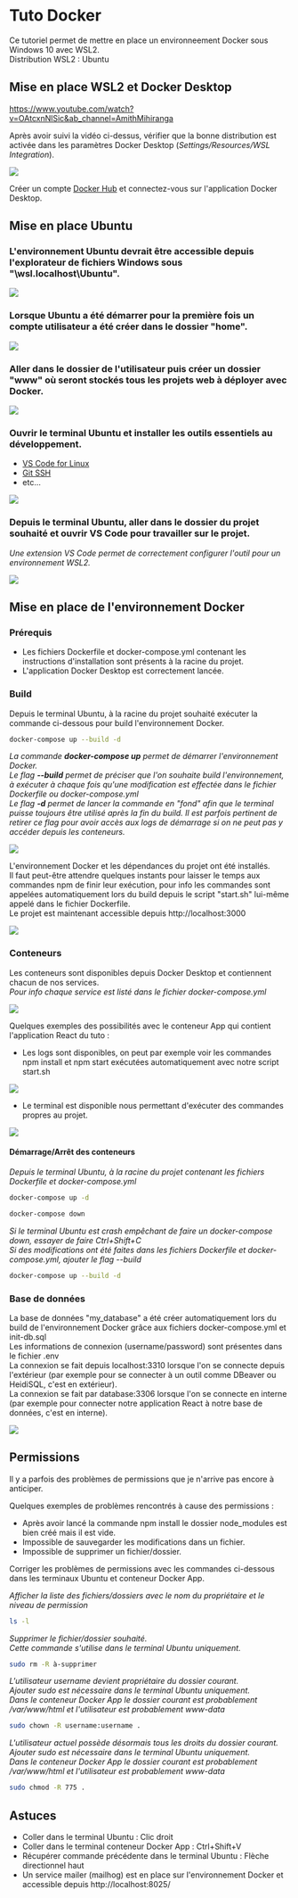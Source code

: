 # Tuto Docker
Ce tutoriel permet de mettre en place un environneement Docker sous Windows 10 avec WSL2.\
Distribution WSL2 : Ubuntu

## Mise en place WSL2 et Docker Desktop
https://www.youtube.com/watch?v=OAtcxnNlSic&ab_channel=AmithMihiranga

Après avoir suivi la vidéo ci-dessus, vérifier que la bonne distribution est activée dans les paramètres Docker Desktop (*Settings/Resources/WSL Integration*).

![](img/Screenshot_1.png)

Créer un compte [Docker Hub](https://hub.docker.com/) et connectez-vous sur l'application Docker Desktop.

## Mise en place Ubuntu
### L'environnement Ubuntu devrait être accessible depuis l'explorateur de fichiers Windows sous "\\wsl.localhost\Ubuntu".

![](img/Screenshot_2.png)

### Lorsque Ubuntu a été démarrer pour la première fois un compte utilisateur a été créer dans le dossier "home".

![](img/Screenshot_3.png)

### Aller dans le dossier de  l'utilisateur puis créer un dossier "www" où seront stockés tous les projets web à déployer avec Docker.

![](img/Screenshot_4.png)

### Ouvrir le terminal Ubuntu et installer les outils essentiels au développement.
- [VS Code for Linux](https://code.visualstudio.com/docs/setup/linux)
- [Git SSH](https://docs.github.com/en/authentication/connecting-to-github-with-ssh/generating-a-new-ssh-key-and-adding-it-to-the-ssh-agent)
- etc...

![](img/Screenshot_5.png)

### Depuis le terminal Ubuntu, aller dans le dossier du projet souhaité et ouvrir VS Code pour travailler sur le projet.
*Une extension VS Code permet de correctement configurer l'outil pour un environnement WSL2.*

![](img/Screenshot_6.png)

## Mise en place de l'environnement Docker

### Prérequis
- Les fichiers Dockerfile et docker-compose.yml contenant les instructions d'installation sont présents à la racine du projet.
- L'application Docker Desktop est correctement lancée.

### Build
Depuis le terminal Ubuntu, à la racine du projet souhaité exécuter la commande ci-dessous pour build l'environnement Docker.
```bash
docker-compose up --build -d
```
*La commande **docker-compose up** permet de démarrer l'environnement Docker.*\
*Le flag **--build** permet de préciser que l'on souhaite build l'environnement, à exécuter à chaque fois qu'une modification est effectée dans le fichier Dockerfile ou docker-compose.yml*\
*Le flag **-d** permet de lancer la commande en "fond" afin que le terminal puisse toujours être utilisé après la fin du build. Il est parfois pertinent de retirer ce flag pour avoir accès aux logs de démarrage si on ne peut pas y accéder depuis les conteneurs.*

![](img/Screenshot_7.png)

L'environnement Docker et les dépendances du projet ont été installés.\
Il faut peut-être attendre quelques instants pour laisser le temps aux commandes npm de finir leur exécution, pour info les commandes sont appelées automatiquement lors du build depuis le script "start.sh" lui-même appelé dans le fichier Dockerfile.\
Le projet est maintenant accessible depuis http://localhost:3000

![](img/Screenshot_8.png)

### Conteneurs
Les conteneurs sont disponibles depuis Docker Desktop et contiennent chacun de nos services.\
*Pour info chaque service est listé dans le fichier docker-compose.yml*

![](img/Screenshot_9.png)

Quelques exemples des possibilités avec le conteneur App qui contient l'application React du tuto :
- Les logs sont disponibles, on peut par exemple voir les commandes npm install et npm start exécutées automatiquement avec notre script start.sh

![](img/Screenshot_10.png)
- Le terminal est disponible nous permettant d'exécuter des commandes propres au projet.

![](img/Screenshot_11.png)

#### Démarrage/Arrêt des conteneurs
*Depuis le terminal Ubuntu, à la racine du projet contenant les fichiers Dockerfile et docker-compose.yml*
```bash
docker-compose up -d
```
```bash
docker-compose down
```
*Si le terminal Ubuntu est crash empêchant de faire un docker-compose down, essayer de faire Ctrl+Shift+C*\
*Si des modifications ont été faites dans les fichiers Dockerfile et docker-compose.yml, ajouter le flag --build*
```bash
docker-compose up --build -d
```

### Base de données
La base de données "my_database" a été créer automatiquement lors du build de l'environnement Docker grâce aux fichiers docker-compose.yml et init-db.sql\
Les informations de connexion (username/password) sont présentes dans le fichier .env\
La connexion se fait depuis localhost:3310 lorsque l'on se connecte depuis l'extérieur (par exemple pour se connecter à un outil comme DBeaver ou HeidiSQL, c'est en extérieur).\
La connexion se fait par database:3306 lorsque l'on se connecte en interne (par exemple pour connecter notre application React à notre base de données, c'est en interne).

![](img/Screenshot_12.png)

## Permissions
Il y a parfois des problèmes de permissions que je n'arrive pas encore à anticiper.

Quelques exemples de problèmes rencontrés à cause des permissions :
- Après avoir lancé la commande npm install le dossier node_modules est bien créé mais il est vide.
- Impossible de sauvegarder les modifications dans un fichier.
- Impossible de supprimer un fichier/dossier.

Corriger les problèmes de permissions avec les commandes ci-dessous dans les terminaux Ubuntu et conteneur Docker App.

*Afficher la liste des fichiers/dossiers avec le nom du propriétaire et le niveau de permission*
```bash
ls -l
```
*Supprimer le fichier/dossier souhaité.*\
*Cette commande s'utilise dans le terminal Ubuntu uniquement.*
```bash
sudo rm -R à-supprimer
```
*L'utilisateur username devient propriétaire du dossier courant.*\
*Ajouter sudo est nécessaire dans le terminal Ubuntu uniquement.*\
*Dans le conteneur Docker App le dossier courant est probablement /var/www/html et l'utilisateur est probablement www-data*
```bash
sudo chown -R username:username .
```
*L'utilisateur actuel possède désormais tous les droits du dossier courant.*\
*Ajouter sudo est nécessaire dans le terminal Ubuntu uniquement.*\
*Dans le conteneur Docker App le dossier courant est probablement /var/www/html et l'utilisateur est probablement www-data*
```bash
sudo chmod -R 775 .
```

## Astuces
- Coller dans le terminal Ubuntu : Clic droit
- Coller dans le terminal conteneur Docker App : Ctrl+Shift+V
- Récupérer commande précédente dans le terminal Ubuntu : Flèche directionnel haut
- Un service mailer (mailhog) est en place sur l'environnement Docker et accessible depuis http://localhost:8025/